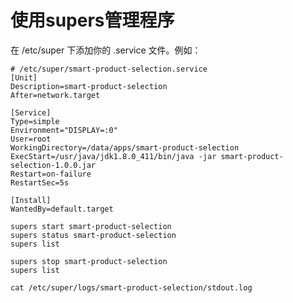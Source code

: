 # 使用supers管理程序

在 /etc/super 下添加你的 .service 文件。例如：
```init
# /etc/super/smart-product-selection.service
[Unit]
Description=smart-product-selection
After=network.target

[Service]
Type=simple
Environment="DISPLAY=:0"
User=root
WorkingDirectory=/data/apps/smart-product-selection
ExecStart=/usr/java/jdk1.8.0_411/bin/java -jar smart-product-selection-1.0.0.jar
Restart=on-failure
RestartSec=5s

[Install]
WantedBy=default.target
```

```shell
supers start smart-product-selection
supers status smart-product-selection
supers list
```

```shell
supers stop smart-product-selection
supers list
```

```shell
cat /etc/super/logs/smart-product-selection/stdout.log
```